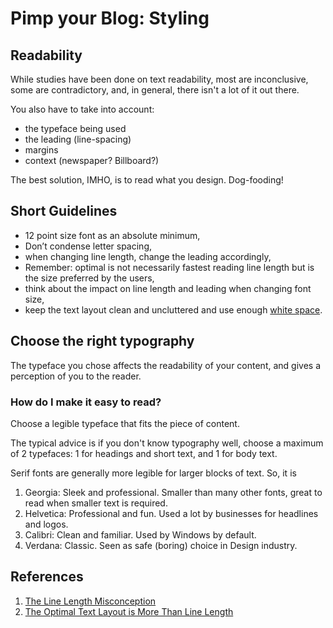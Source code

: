 # Pimp your Blog: Styling





## Readability

While studies have been done on text readability, most are inconclusive, some are contradictory, and, in general, there isn't a lot of it out  there.

You also have to take into account:

- the typeface being used
- the leading (line-spacing)
- margins
- context (newspaper? Billboard?)

The best solution, IMHO, is to read what you design. Dog-fooding!

## Short Guidelines

- 12 point size font as an absolute minimum,
- Don’t condense letter spacing,
- when changing line length, change the leading accordingly,
- Remember: optimal is not necessarily fastest reading line length but is the size preferred by the users,
- think about the impact on line length and leading when changing font size,
- keep the text layout clean and uncluttered and use enough [white space](https://www.paulolyslager.com/call-to-action-buttons-placement/).

## Choose the right typography

The typeface you chose affects the readability of your content, and gives a perception of you to the reader.

### How do I make it easy to read?

Choose a legible typeface that fits the piece of content.

The typical advice is if you don't know typography well, choose a maximum of 2 typefaces: 1 for headings and short text, and 1 for body text. 

Serif fonts are generally more legible for larger blocks of text. So, it is





1. Georgia: Sleek and professional. Smaller than many other fonts, great to read when smaller text is required.
2. Helvetica: Professional and fun. Used a lot by businesses for headlines and logos.
3. Calibri: Clean and familiar. Used by Windows by default.
4. Verdana: Classic. Seen as safe (boring) choice in Design industry.



## References

1. [The Line Length Misconception](https://www.viget.com/articles/the-line-length-misconception/)
2. [The Optimal Text Layout is More Than Line Length](https://www.paulolyslager.com/optimal-text-layout-line-length/)